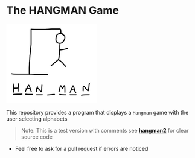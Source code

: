 # The __HANGMAN__ Game

![](https://github.com/daveeazi/Python_Test/blob/main/Hangman/hangman.png)

This repository provides a program that displays a `Hangman` game with the user selecting alphabets

> Note: This is a test version with comments see [__hangman2__](https://github.com/daveeazi/Python_Test/blob/main/Hangman/hangman2.py) for clear source code

* Feel free to ask for a pull request if errors are noticed
